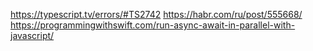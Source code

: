 https://typescript.tv/errors/#TS2742
https://habr.com/ru/post/555668/
https://programmingwithswift.com/run-async-await-in-parallel-with-javascript/
